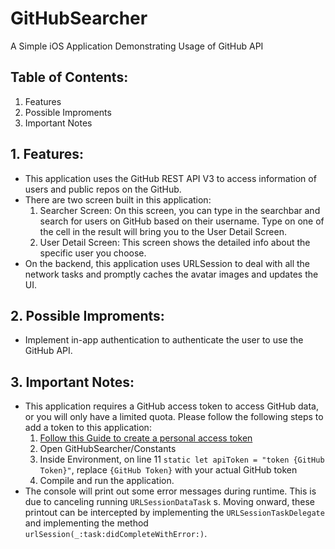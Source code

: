 # GitHubSearcher
A Simple iOS Application Demonstrating Usage of GitHub API

## Table of Contents:
1. Features
2. Possible Improments
3. Important Notes

## 1. Features:
* This application uses the GitHub REST API V3 to access information of users and public repos on the GitHub.
* There are two screen built in this application:
   1. Searcher Screen: On this screen, you can type in the searchbar and search for users on GitHub based on their username. Type on one of the cell in the result will bring you to the User Detail Screen.
   2. User Detail Screen: This screen shows the detailed info about the specific user you choose.
* On the backend, this application uses URLSession to deal with all the network tasks and promptly caches the avatar images and updates the UI.

## 2. Possible Improments:
* Implement in-app authentication to authenticate the user to use the GitHub API.

## 3. Important Notes:
* This application requires a GitHub access token to access GitHub data, or you will only have a limited quota. Please follow the following steps to add a token to this application:
  1. [Follow this Guide to create a personal access token](https://help.github.com/en/github/authenticating-to-github/creating-a-personal-access-token-for-the-command-line)
  2. Open GitHubSearcher/Constants
  3. Inside Environment, on line 11 `static let apiToken = "token {GitHub Token}"`, replace `{GitHub Token}` with your actual GitHub token
  4. Compile and run the application.
* The console will print out some error messages during runtime. This is due to canceling running `URLSessionDataTask` s. Moving onward, these printout can be intercepted by implementing the `URLSessionTaskDelegate` and implementing the method `urlSession(_:task:didCompleteWithError:)`.
